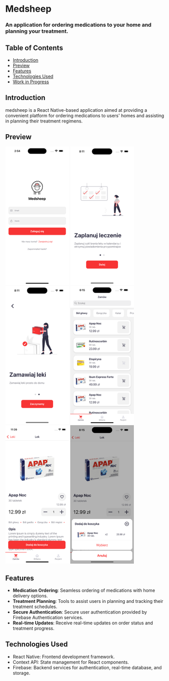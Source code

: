 # Medsheep

### An application for ordering medications to your home and planning your treatment.

## Table of Contents
- [Introduction](#introduction)
- [Preview](#preview)
- [Features](#features)
- [Technologies Used](#technologies-used)
- [Work in Progress](#work-in-progress)

## Introduction
medsheep is a React Native-based application aimed at providing a convenient platform for ordering medications to users' homes and assisting in planning their treatment regimens.

## Preview
<div>
  <img src='https://github.com/lukasgola/medsheep/blob/main/assets/m-s1.png' width=200 />
  <img src='https://github.com/lukasgola/medsheep/blob/main/assets/m-s2.png' width=200 />
  <img src='https://github.com/lukasgola/medsheep/blob/main/assets/m-s3.png' width=200 />
  <img src='https://github.com/lukasgola/medsheep/blob/main/assets/m-s4.png' width=200 />
  <img src='https://github.com/lukasgola/medsheep/blob/main/assets/m-s5.png' width=200 />
  <img src='https://github.com/lukasgola/medsheep/blob/main/assets/m-s7.png' width=200 />
</div>

## Features
- **Medication Ordering**: Seamless ordering of medications with home delivery options.
- **Treatment Planning**: Tools to assist users in planning and tracking their treatment schedules.
- **Secure Authentication**: Secure user authentication provided by Firebase Authentication services.
- **Real-time Updates**: Receive real-time updates on order status and treatment progress.

## Technologies Used
- React Native: Frontend development framework.
- Context API: State management for React components.
- Firebase: Backend services for authentication, real-time database, and storage.
